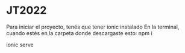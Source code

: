 # JT2022
Para iniciar el proyecto, tenés que tener ionic instalado
En la terminal, cuando estés en la carpeta donde descargaste esto:
npm i 

ionic serve
